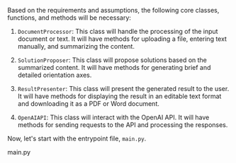 Based on the requirements and assumptions, the following core classes, functions, and methods will be necessary:

1. `DocumentProcessor`: This class will handle the processing of the input document or text. It will have methods for uploading a file, entering text manually, and summarizing the content.

2. `SolutionProposer`: This class will propose solutions based on the summarized content. It will have methods for generating brief and detailed orientation axes.

3. `ResultPresenter`: This class will present the generated result to the user. It will have methods for displaying the result in an editable text format and downloading it as a PDF or Word document.

4. `OpenAIAPI`: This class will interact with the OpenAI API. It will have methods for sending requests to the API and processing the responses.

Now, let's start with the entrypoint file, `main.py`.

main.py
